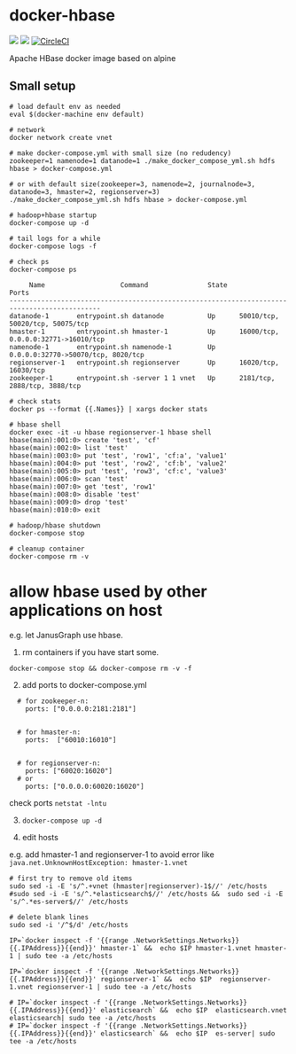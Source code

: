 # docker-hbase

[![](https://images.microbadger.com/badges/image/smizy/hbase:1.2.7-alpine.svg)](http://microbadger.com/images/smizy/hbase:1.2.7-alpine "Get your own image badge on microbadger.com")
[![](https://images.microbadger.com/badges/version/smizy/hbase:1.2.7-alpine.svg)](http://microbadger.com/images/smizy/hbase:1.2.7-alpine "Get your own version badge on microbadger.com")
[![CircleCI](https://circleci.com/gh/smizy/docker-hbase/tree/1.2.svg?style=svg&circle-token=c37476ccaf10f385fa251abd7a45c7e93817db0f)](https://circleci.com/gh/smizy/docker-hbase/tree/1.2)

Apache HBase docker image based on alpine

## Small setup
```
# load default env as needed
eval $(docker-machine env default)

# network 
docker network create vnet

# make docker-compose.yml with small size (no redudency)
zookeeper=1 namenode=1 datanode=1 ./make_docker_compose_yml.sh hdfs hbase > docker-compose.yml

# or with default size(zookeeper=3, namenode=2, journalnode=3, datanode=3, hmaster=2, regionserver=3)  
./make_docker_compose_yml.sh hdfs hbase > docker-compose.yml

# hadoop+hbase startup
docker-compose up -d

# tail logs for a while
docker-compose logs -f

# check ps
docker-compose ps

     Name                   Command               State                  Ports                
---------------------------------------------------------------------------------------------
datanode-1       entrypoint.sh datanode           Up      50010/tcp, 50020/tcp, 50075/tcp     
hmaster-1        entrypoint.sh hmaster-1          Up      16000/tcp, 0.0.0.0:32771->16010/tcp 
namenode-1       entrypoint.sh namenode-1         Up      0.0.0.0:32770->50070/tcp, 8020/tcp  
regionserver-1   entrypoint.sh regionserver       Up      16020/tcp, 16030/tcp                
zookeeper-1      entrypoint.sh -server 1 1 vnet   Up      2181/tcp, 2888/tcp, 3888/tcp

# check stats
docker ps --format {{.Names}} | xargs docker stats

# hbase shell
docker exec -it -u hbase regionserver-1 hbase shell
hbase(main):001:0> create 'test', 'cf'
hbase(main):002:0> list 'test'
hbase(main):003:0> put 'test', 'row1', 'cf:a', 'value1'
hbase(main):004:0> put 'test', 'row2', 'cf:b', 'value2'
hbase(main):005:0> put 'test', 'row3', 'cf:c', 'value3'
hbase(main):006:0> scan 'test'
hbase(main):007:0> get 'test', 'row1'
hbase(main):008:0> disable 'test'
hbase(main):009:0> drop 'test'
hbase(main):010:0> exit

# hadoop/hbase shutdown  
docker-compose stop

# cleanup container
docker-compose rm -v
```

# allow hbase used by other applications on host

e.g. let JanusGraph use hbase.

1. rm containers if you have start some.

`docker-compose stop && docker-compose rm -v -f`

2.  add ports to docker-compose.yml
```
  # for zookeeper-n:
    ports: ["0.0.0.0:2181:2181"]


  # for hmaster-n:
    ports:  ["60010:16010"]


  # for regionserver-n:
    ports: ["60020:16020"]
  # or 
    ports: ["0.0.0.0:60020:16020"]
```

check ports `netstat -lntu`

3. `docker-compose up -d`

4. edit hosts

e.g. add hmaster-1 and regionserver-1 to avoid error like `java.net.UnknownHostException: hmaster-1.vnet`
```
# first try to remove old items 
sudo sed -i -E 's/^.+vnet (hmaster|regionserver)-1$//' /etc/hosts
#sudo sed -i -E 's/^.*elasticsearch$//' /etc/hosts &&  sudo sed -i -E 's/^.*es-server$//' /etc/hosts

# delete blank lines
sudo sed -i '/^$/d' /etc/hosts

IP=`docker inspect -f '{{range .NetworkSettings.Networks}}{{.IPAddress}}{{end}}' hmaster-1` &&  echo $IP hmaster-1.vnet hmaster-1 | sudo tee -a /etc/hosts

IP=`docker inspect -f '{{range .NetworkSettings.Networks}}{{.IPAddress}}{{end}}' regionserver-1` &&  echo $IP  regionserver-1.vnet regionserver-1 | sudo tee -a /etc/hosts

# IP=`docker inspect -f '{{range .NetworkSettings.Networks}}{{.IPAddress}}{{end}}' elasticsearch` &&  echo $IP  elasticsearch.vnet elasticsearch| sudo tee -a /etc/hosts
# IP=`docker inspect -f '{{range .NetworkSettings.Networks}}{{.IPAddress}}{{end}}' elasticsearch` &&  echo $IP  es-server| sudo tee -a /etc/hosts
```

